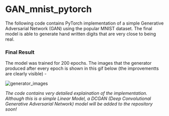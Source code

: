 # GAN_mnist_pytorch

The following code contains PyTorch implementation of a simple Generative Adversarial Network (GAN) using the popular MNIST dataset. The final model is able to generate hand written digits that are very close to being real. 


### Final Result

The model was trained for 200 epochs. The images that the generator produced after every epoch is shown in this gif below (the improvementts are clearly visible) - 

![generator_images](https://user-images.githubusercontent.com/47850206/123337064-52f27780-d564-11eb-9284-56e169120b3a.gif)


*The code contains very detailed explaination of the implementation. Although this is a simple Linear Model, a DCGAN (Deep Convolutional Generative Adversarial Network) model will be added to the repository soon!*
